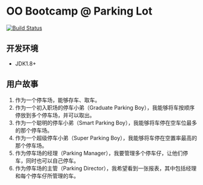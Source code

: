 # OO Bootcamp @ Parking Lot

[![Build Status](https://travis-ci.org/oo-bootcamp/parking-lot.svg?branch=master)](https://travis-ci.org/oo-bootcamp/parking-lot)
 

## 开发环境
 - JDK1.8+


## 用户故事
1. 作为一个停车场，能够存车、取车。
2. 作为一个初入职场的停车小弟（Graduate Parking Boy），我能够将车按顺序停放到多个停车场，并可以取出。
3. 作为一个聪明的停车小弟（Smart Parking Boy），我能够将车停在空车位最多的那个停车场。
4. 作为一个超级停车小弟（Super Parking Boy），我能够将车停在空置率最高的那个停车场。
5. 作为停车场的经理（Parking Manager），我要管理多个停车仔，让他们停车，同时也可以自己停车。
6. 作为停车场的主管（Parking Director），我希望看到一张报表，其中包括经理和每个停车仔所管理的车。
